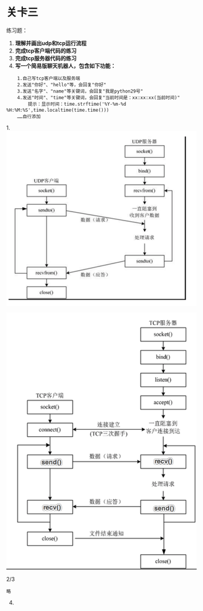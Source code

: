 # 关卡三

练习题：

1. **理解并画出udp和tcp运行流程**
2. **完成tcp客户端代码的练习**
3. **完成tcp服务器代码的练习**
4. **写一个简易版聊天机器人，包含如下功能：**

```
    1.自己写tcp客户端以及服务端
    2.发送"你好"、"hello"等，会回复"你好"
    3.发送"名字"、"name"等关键词，会回复"我是python29号"
    4.发送"时间"、"time"等关键词，会回复"当前时间是：xx:xx:xx(当前时间)"
        提示：显示时间：time.strftime('%Y-%m-%d %H:%M:%S',time.localtime(time.time()))
    ……自行添加
```

1.![](/assets/udpsocket使用流程.png)

![](/assets/tcpsocket.png)

2/3

```
略
```

4.

```

```



